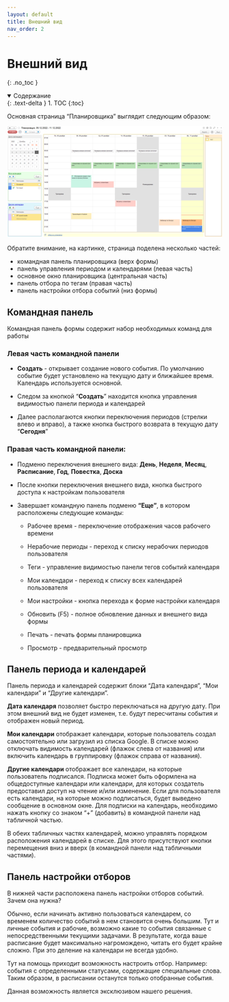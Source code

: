 ```yaml
---
layout: default
title: Внешний вид
nav_order: 2
---
```


# Внешний вид
{: .no_toc }

<details open markdown="block">
  <summary>
    Содержание
  </summary>
  {: .text-delta }
1. TOC
{:toc}
</details>

Основная страница “Планировщика” выглядит следующим образом:

![Основная страница](../img/main_page.png)

Обратите внимание, на картинке, страница поделена несколько частей:

- командная панель планировщика (верх формы)
- панель управления периодом и календарями  (левая часть)
- основное окно планировщика (центральная часть)
- панель отбора по тегам (правая часть)
- панель настройки отбора событий (низ формы)

## Командная панель

Командная панель формы содержит набор необходимых команд для работы

### Левая часть командной панели

- **Создать** - открывает создание нового события. По умолчанию событие будет установлено на текущую дату и ближайшее время. Календарь используется основной.

- Следом за кнопкой “**Создать**” находится  кнопка управления видимостью панели периода и календарей

- Далее располагаются кнопки переключения периодов (стрелки влево и вправо), а также кнопка быстрого возврата в текущую дату “**Сегодня**”

### Правая часть командной панели:

- Подменю переключения внешнего вида: **День**, **Неделя**, **Месяц**, **Расписание**, **Год**, **Повестка**, **Доска**

- После кнопки переключения внешнего вида, кнопка быстрого доступа к настройкам пользователя

- Завершает командную панель подменю **“Еще”**, в котором расположены следующие команды:

  - Рабочее время - переключение отображения часов рабочего времени

  - Нерабочие периоды - переход к списку нерабочих периодов пользователя

  - Теги - управление видимостью панели тегов событий календаря

  - Мои календари - переход к списку всех календарей пользователя

  - Мои настройки - кнопка перехода к форме настройки календаря

  - Обновить (F5) - полное обновление данных и внешнего вида формы

  - Печать - печать формы планировщика

  - Просмотр - предварительный просмотр

## Панель периода и календарей

Панель периода и календарей содержит блоки “Дата календаря”, “Мои календари” и “Другие календари”.

**Дата календаря** позволяет быстро переключаться на другую дату. При этом внешний вид не будет изменен, т.е. будут пересчитаны события и отображен новый период.

**Мои календари** отображает календари, которые пользователь создал самостоятельно или загрузил из списка Google. В списке можно отключать видимость календарей (флажок слева от названия) или включить календарь в группировку (флажок справа от названия).

**Другие календари** отображает все календари, на которые пользователь подписался. Подписка может быть оформлена на общедоступные календари или календари, для которых создатель предоставил доступ на чтение и/или изменение. Если для пользователя есть календари, на которые можно подписаться, будет выведено сообщение в основном окне. Для подписки на календарь, необходимо нажать кнопку со знаком “+” (добавить) в командной панели над табличной частью.

В обеих табличных частях календарей, можно управлять порядком расположения календарей в списке. Для этого присутствуют кнопки перемещения вниз и вверх (в командной панели над табличными частями).

## Панель настройки отборов

В нижней части расположена панель настройки отборов событий. Зачем она нужна?

Обычно, если начинать активно пользоваться календарем, со временем количество событий в нем становится очень большим. Тут и личные события и рабочие, возможно какие то события связанные с непосредственными текущими задачами. В результате, когда ваше расписание будет максимально нагромождено, читать его будет крайне сложно. При это деление на календари не всегда удобно.

Тут на помощь приходит возможность настроить отбор. Например: события с определенными статусами, содержащие специальные слова. Таким образом, в расписании останутся только отобранные события.

Данная возможность является эксклюзивом нашего решения.